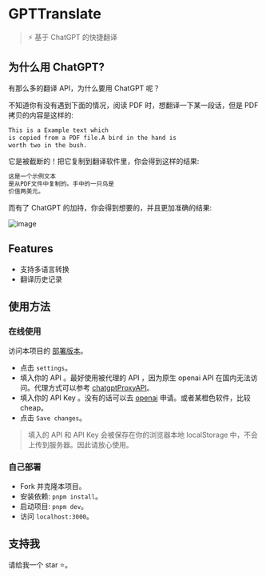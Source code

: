 # GPT**Translate**

> ⚡ 基于 ChatGPT 的快捷翻译

## 为什么用 ChatGPT?

有那么多的翻译 API，为什么要用 ChatGPT 呢？  

不知道你有没有遇到下面的情况，阅读 PDF 时，想翻译一下某一段话，但是 PDF 拷贝的内容是这样的:  

```bash
This is a Example text which 
is copied from a PDF file.A bird in the hand is 
worth two in the bush.
```

它是被截断的！把它复制到翻译软件里，你会得到这样的结果:  

```bash
这是一个示例文本
是从PDF文件中复制的。手中的一只鸟是
价值两美元。
```

而有了 ChatGPT 的加持，你会得到想要的，并且更加准确的结果:  

![image](https://github.com/inannan423/gpt-translate/assets/83146544/6515d8de-c179-4296-8dfc-37baf3b50879)


## Features

- 支持多语言转换
- 翻译历史记录

## 使用方法

### 在线使用

访问本项目的 [部署版本](https://gpt-translate.netlify.app/)。

- 点击 `settings`。
- 填入你的 API 。最好使用被代理的 API ，因为原生 openai API 在国内无法访问。代理方式可以参考 [chatgptProxyAPI](https://github.com/x-dr/chatgptProxyAPI)。
- 填入你的 API Key 。没有的话可以去 [openai](https://platform.openai.com/overview) 申请。或者某橙色软件，比较 cheap。
- 点击 `Save changes`。

> 填入的 API 和 API Key 会被保存在你的浏览器本地 localStorage 中，不会上传到服务器。因此请放心使用。

### 自己部署

- Fork 并克隆本项目。
- 安装依赖: `pnpm install`。
- 启动项目: `pnpm dev`。
- 访问 `localhost:3000`。

## 支持我

请给我一个 star ⭐️。
